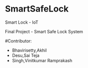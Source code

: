 # SmartSafeLock
Smart Lock - IoT

Final Project - Smart Safe Lock System 

#Contributor:

*	Bhavirisetty,Akhil
*	Desu,Sai Teja
*	Singh,Vinitkumar Ramprakash

